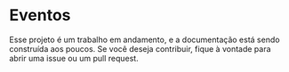 # Eventos 

Esse projeto é um trabalho em andamento, e a documentação está sendo construída aos poucos. Se você deseja contribuir, fique à vontade para abrir uma issue ou um pull request.